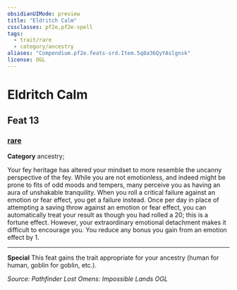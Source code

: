 ```yaml
---
obsidianUIMode: preview
title: "Eldritch Calm"
cssclasses: pf2e,pf2e-spell
tags:
  - trait/rare
  - category/ancestry
aliases: "Compendium.pf2e.feats-srd.Item.5q8a36QyYAslgnsk"
license: OGL
---
```

# Eldritch Calm
## Feat 13
### [rare](rare "Rare Rarity Trait")

**Category** ancestry; 




Your fey heritage has altered your mindset to more resemble the uncanny perspective of the fey. While you are not emotionless, and indeed might be prone to fits of odd moods and tempers, many perceive you as having an aura of unshakable tranquility. When you roll a critical failure against an emotion or fear effect, you get a failure instead. Once per day in place of attempting a saving throw against an emotion or fear effect, you can automatically treat your result as though you had rolled a 20; this is a fortune effect. However, your extraordinary emotional detachment makes it difficult to encourage you. You reduce any bonus you gain from an emotion effect by 1.

* * *

**Special** This feat gains the trait appropriate for your ancestry (human for human, goblin for goblin, etc.).

*Source: Pathfinder Lost Omens: Impossible Lands*
*OGL*